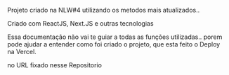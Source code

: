 Projeto criado na NLW#4 utilizando os metodos mais atualizados..

Criado com ReactJS, Next.JS e outras tecnologias

Essa documentação não vai te guiar a todas as funções utilizadas.. porem pode ajudar a entender como foi criado o projeto,
que esta feito o Deploy na Vercel.

no URL fixado nesse Repositorio
